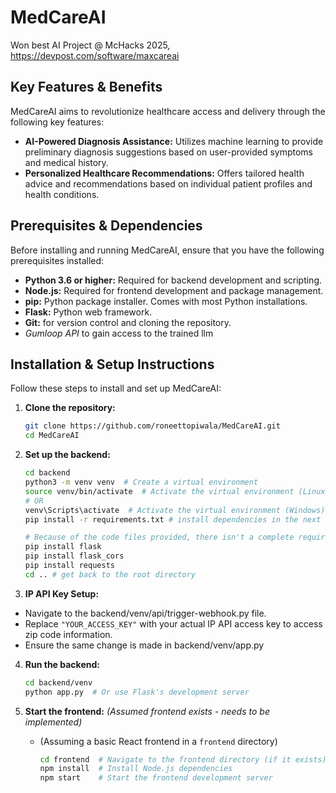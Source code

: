 
# MedCareAI

Won best AI Project @ McHacks 2025, https://devpost.com/software/maxcareai

## Key Features & Benefits

MedCareAI aims to revolutionize healthcare access and delivery through the following key features:

*   **AI-Powered Diagnosis Assistance:** Utilizes machine learning to provide preliminary diagnosis suggestions based on user-provided symptoms and medical history.
*   **Personalized Healthcare Recommendations:** Offers tailored health advice and recommendations based on individual patient profiles and health conditions.
## Prerequisites & Dependencies

Before installing and running MedCareAI, ensure that you have the following prerequisites installed:

*   **Python 3.6 or higher:** Required for backend development and scripting.
*   **Node.js:** Required for frontend development and package management.
*   **pip:** Python package installer. Comes with most Python installations.
*   **Flask:** Python web framework.
*   **Git:** for version control and cloning the repository.
*   *Gumloop API* to gain access to the trained llm 

## Installation & Setup Instructions

Follow these steps to install and set up MedCareAI:

1.  **Clone the repository:**

    ```bash
    git clone https://github.com/roneettopiwala/MedCareAI.git
    cd MedCareAI
    ```

2.  **Set up the backend:**

    ```bash
    cd backend
    python3 -m venv venv  # Create a virtual environment
    source venv/bin/activate  # Activate the virtual environment (Linux/macOS)
    # OR
    venv\Scripts\activate  # Activate the virtual environment (Windows)
    pip install -r requirements.txt # install dependencies in the next step

    # Because of the code files provided, there isn't a complete requirements.txt, but here are the necessary ones
    pip install flask
    pip install flask_cors
    pip install requests
    cd .. # get back to the root directory
    ```

3. **IP API Key Setup:**
*   Navigate to the backend/venv/api/trigger-webhook.py file.
*   Replace `"YOUR_ACCESS_KEY"` with your actual IP API access key to access zip code information.
*   Ensure the same change is made in backend/venv/app.py

4.  **Run the backend:**

    ```bash
    cd backend/venv
    python app.py  # Or use Flask's development server
    ```

5.  **Start the frontend:** *(Assumed frontend exists - needs to be implemented)*

    *   (Assuming a basic React frontend in a `frontend` directory)
        ```bash
        cd frontend  # Navigate to the frontend directory (if it exists)
        npm install  # Install Node.js dependencies
        npm start    # Start the frontend development server
        ```
